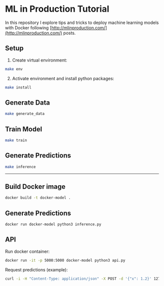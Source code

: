 # ML in Production Tutorial 

In this repository I explore tips and tricks to deploy machine learning models with Docker following [http://mlinproduction.com/](http://mlinproduction.com/) posts. 

## Setup 

1. Create virtual environment: 
```bash
make env
```

2. Activate environment and install python packages:
```bash
make install
```

## Generate Data 

```bash
make generate_data
```

## Train Model

```bash
make train
```

## Generate Predictions

```bash
make inference
```
---

## Build Docker image
```bash
docker build -t docker-model .
```

## Generate Predictions

```bash
docker run docker-model python3 inference.py
```

## API

Run docker container:
```bash
docker run -it -p 5000:5000 docker-model python3 api.py
```
Request predictions (example):
```bash
curl -i -H "Content-Type: application/json" -X POST -d '{"x": 1.2}' 127.0.0.1:5000/predict
```
